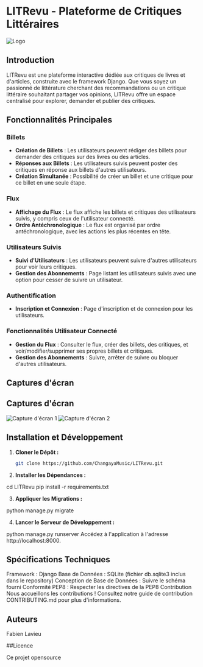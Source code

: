 # LITRevu - Plateforme de Critiques Littéraires

![Logo](https://user.oc-static.com/upload/2023/06/29/168805567091_LITrevu%20banner.png)

## Introduction

LITRevu est une plateforme interactive dédiée aux critiques de livres et d'articles, construite avec le framework Django. Que vous soyez un passionné de littérature cherchant des recommandations ou un critique littéraire souhaitant partager vos opinions, LITRevu offre un espace centralisé pour explorer, demander et publier des critiques.

## Fonctionnalités Principales

### Billets

- **Création de Billets** : Les utilisateurs peuvent rédiger des billets pour demander des critiques sur des livres ou des articles.
- **Réponses aux Billets** : Les utilisateurs suivis peuvent poster des critiques en réponse aux billets d'autres utilisateurs.
- **Création Simultanée** : Possibilité de créer un billet et une critique pour ce billet en une seule étape.

### Flux

- **Affichage du Flux** : Le flux affiche les billets et critiques des utilisateurs suivis, y compris ceux de l'utilisateur connecté.
- **Ordre Antéchronologique** : Le flux est organisé par ordre antéchronologique, avec les actions les plus récentes en tête.

### Utilisateurs Suivis

- **Suivi d'Utilisateurs** : Les utilisateurs peuvent suivre d'autres utilisateurs pour voir leurs critiques.
- **Gestion des Abonnements** : Page listant les utilisateurs suivis avec une option pour cesser de suivre un utilisateur.

### Authentification

- **Inscription et Connexion** : Page d'inscription et de connexion pour les utilisateurs.

### Fonctionnalités Utilisateur Connecté

- **Gestion du Flux** : Consulter le flux, créer des billets, des critiques, et voir/modifier/supprimer ses propres billets et critiques.
- **Gestion des Abonnements** : Suivre, arrêter de suivre ou bloquer d'autres utilisateurs.

## Captures d'écran

## Captures d'écran

![Capture d'écran 1](https://image.noelshack.com/fichiers/2023/48/4/1701345590-opera-instantane-2023-11-30-125920-127-0-0-1.png)
![Capture d'écran 2](https://image.noelshack.com/fichiers/2023/48/4/1701345597-opera-instantane-2023-11-30-123140-127-0-0-1.png)

## Installation et Développement

1. **Cloner le Dépôt :**
   ```bash
   git clone https://github.com/ChangayaMusic/LITRevu.git

2. **Installer les Dépendances :**

cd LITRevu
pip install -r requirements.txt

3. **Appliquer les Migrations :**

python manage.py migrate

4. **Lancer le Serveur de Développement :**

python manage.py runserver
Accédez à l'application à l'adresse http://localhost:8000.

## Spécifications Techniques

Framework : Django
Base de Données : SQLite (fichier db.sqlite3 inclus dans le repository)
Conception de Base de Données : Suivre le schéma fourni
Conformité PEP8 : Respecter les directives de la PEP8
Contribution
Nous accueillons les contributions ! Consultez notre guide de contribution CONTRIBUTING.md pour plus d'informations.

## Auteurs

Fabien Lavieu

##Licence

Ce projet opensource
